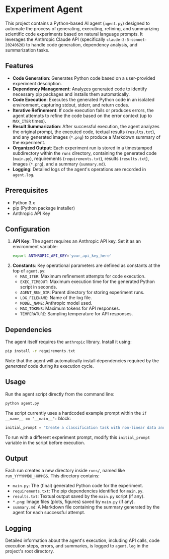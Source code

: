 # Experiment Agent

This project contains a Python-based AI agent (`agent.py`) designed to automate the process of generating, executing, refining, and summarizing scientific code experiments based on natural language prompts. It leverages the Anthropic Claude API (specifically `claude-3-5-sonnet-20240620`) to handle code generation, dependency analysis, and summarization tasks.

## Features

*   **Code Generation**: Generates Python code based on a user-provided experiment description.
*   **Dependency Management**: Analyzes generated code to identify necessary pip packages and installs them automatically.
*   **Code Execution**: Executes the generated Python code in an isolated environment, capturing stdout, stderr, and return codes.
*   **Iterative Refinement**: If code execution fails or produces errors, the agent attempts to refine the code based on the error context (up to `MAX_ITER` times).
*   **Result Summarization**: After successful execution, the agent analyzes the original prompt, the executed code, textual results (`results.txt`), and any generated images (`*.png`) to produce a Markdown summary of the experiment.
*   **Organized Output**: Each experiment run is stored in a timestamped subdirectory within the `runs` directory, containing the generated code (`main.py`), requirements (`requirements.txt`), results (`results.txt`), images (`*.png`), and a summary (`summary.md`).
*   **Logging**: Detailed logs of the agent's operations are recorded in `agent.log`.

## Prerequisites

*   Python 3.x
*   pip (Python package installer)
*   Anthropic API Key

## Configuration

1.  **API Key**: The agent requires an Anthropic API key. Set it as an environment variable:
    ```bash
    export ANTHROPIC_API_KEY='your_api_key_here'
    ```
2.  **Constants**: Key operational parameters are defined as constants at the top of `agent.py`:
    *   `MAX_ITER`: Maximum refinement attempts for code execution.
    *   `EXEC_TIMEOUT`: Maximum execution time for the generated Python script in seconds.
    *   `AGENT_RUN_DIR`: Parent directory for storing experiment runs.
    *   `LOG_FILENAME`: Name of the log file.
    *   `MODEL_NAME`: Anthropic model used.
    *   `MAX_TOKENS`: Maximum tokens for API responses.
    *   `TEMPERATURE`: Sampling temperature for API responses.

## Dependencies

The agent itself requires the `anthropic` library. Install it using:

```bash
pip install -r requirements.txt
```

Note that the agent will automatically install dependencies required by the *generated* code during its execution cycle.

## Usage

Run the agent script directly from the command line:

```bash
python agent.py
```

The script currently uses a hardcoded example prompt within the `if __name__ == "__main__":` block:

```python
initial_prompt = "Create a classification task with non-linear data and train a neural network on it as best you can."
```

To run with a different experiment prompt, modify this `initial_prompt` variable in the script before execution.

## Output

Each run creates a new directory inside `runs/`, named like `run_YYYYMMDD_HHMMSS`. This directory contains:

*   `main.py`: The (final) generated Python code for the experiment.
*   `requirements.txt`: The pip dependencies identified for `main.py`.
*   `results.txt`: Textual output saved by the `main.py` script (if any).
*   `*.png`: Image files (plots, figures) saved by `main.py` (if any).
*   `summary.md`: A Markdown file containing the summary generated by the agent for each successful attempt.

## Logging

Detailed information about the agent's execution, including API calls, code execution steps, errors, and summaries, is logged to `agent.log` in the project's root directory. 